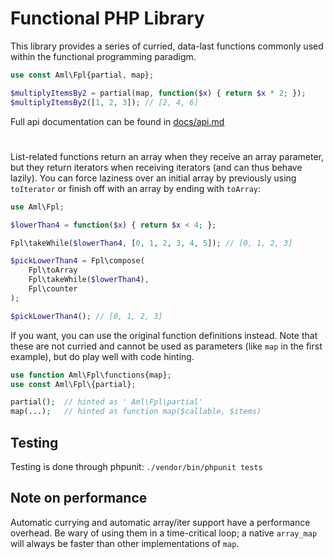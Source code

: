 # Functional PHP Library

This library provides a series of curried, data-last functions commonly used within the functional programming paradigm.

```php
use const Aml\Fpl{partial, map};

$multiplyItemsBy2 = partial(map, function($x) { return $x * 2; });
$multiplyItemsBy2([1, 2, 3]); // [2, 4, 6]
```
 Full api documentation can be found in [docs/api.md](docs/api.md)
 
#

List-related functions return an array when they receive an array parameter, but they return iterators when receiving iterators (and can thus behave lazily). You can force laziness over an initial array by previously using `toIterator` or finish off with an array by ending with `toArray`:
```php
use Aml\Fpl;

$lowerThan4 = function($x) { return $x < 4; };

Fpl\takeWhile($lowerThan4, [0, 1, 2, 3, 4, 5]); // [0, 1, 2, 3]

$pickLowerThan4 = Fpl\compose(
    Fpl\toArray
    Fpl\takeWhile($lowerThan4),
    Fpl\counter
);

$pickLowerThan4(); // [0, 1, 2, 3]
```

If you want, you can use the original function definitions instead. Note that these are not curried and cannot be used as parameters (like `map` in the first example), but do play well with code hinting.

```php
use function Aml\Fpl\functions{map};
use const Aml\Fpl\{partial};

partial();  // hinted as ' Aml\Fpl\partial'
map(...);   // hinted as function map($callable, $items)
```

## Testing

Testing is done through phpunit: `./vendor/bin/phpunit tests`

## Note on performance

Automatic currying and automatic array/iter support have a performance overhead. Be wary of using them in a time-critical loop; a native `array_map` will always be faster than other implementations of `map`.

